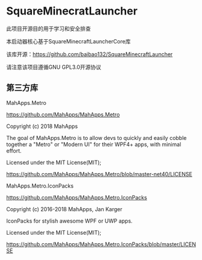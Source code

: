 # SquareMinecratLauncher

此项目开源目的用于学习和安全排查 

本启动器核心基于SquareMinecraftLauncherCore库 

该库开源：https://github.com/baibao132/SquareMinecraftLauncher 

请注意该项目遵循GNU GPL3.0开源协议 

## 第三方库
MahApps.Metro

https://github.com/MahApps/MahApps.Metro

Copyright (c) 2018 MahApps

The goal of MahApps.Metro is to allow devs to quickly and easily cobble together a "Metro" or "Modern UI" for their WPF4+ apps, with minimal effort.

Licensed under the MIT License(MIT);

https://github.com/MahApps/MahApps.Metro/blob/master-net40/LICENSE


MahApps.Metro.IconPacks

https://github.com/MahApps/MahApps.Metro.IconPacks

Copyright (c) 2016-2018 MahApps, Jan Karger

IconPacks for stylish awesome WPF or UWP apps.

Licensed under the MIT License(MIT);

https://github.com/MahApps/MahApps.Metro.IconPacks/blob/master/LICENSE

